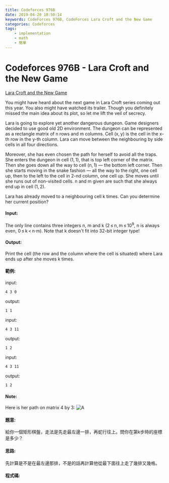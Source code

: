 ```yaml
---
title: Codeforces 976B
date: 2019-04-20 18:50:14
keywords: CodeForces 976B, CodeForces Lara Croft and the New Game
categories: Codeforces
tags:
    - implementation
    - math
    - 簡單
---
```

# Codeforces 976B - Lara Croft and the New Game
[Lara Croft and the New Game](https://codeforces.com/problemset/problem/976/B)

You might have heard about the next game in Lara Croft series coming out this year. You also might have watched its trailer. Though you definitely missed the main idea about its plot, so let me lift the veil of secrecy.
<!-- more -->
Lara is going to explore yet another dangerous dungeon. Game designers decided to use good old 2D environment. The dungeon can be represented as a rectangle matrix of n rows and m columns. Cell (x, y) is the cell in the x-th row in the y-th column. Lara can move between the neighbouring by side cells in all four directions.

Moreover, she has even chosen the path for herself to avoid all the traps. She enters the dungeon in cell (1, 1), that is top left corner of the matrix. Then she goes down all the way to cell (n, 1) — the bottom left corner. Then she starts moving in the snake fashion — all the way to the right, one cell up, then to the left to the cell in 2-nd column, one cell up. She moves until she runs out of non-visited cells. n and m given are such that she always end up in cell (1, 2).

Lara has already moved to a neighbouring cell k times. Can you determine her current position?

#### Input:
The only line contains three integers n, m and k (2 ≤ n, m ≤ 10<sup>9</sup>, n is always even, 0 ≤ k < n·m). Note that k doesn't fit into 32-bit integer type!

#### Output:
Print the cell (the row and the column where the cell is situated) where Lara ends up after she moves k times.

#### 範例:
input:
```
4 3 0
```
output:
```
1 1
```
input:
```
4 3 11
```
output:
```
1 2
```
input:
```
4 3 11
```
output:
```
1 2
```
#### Note:
Here is her path on matrix 4 by 3:
![A](A.PNG)
#### 題意:
給你一個矩形棋盤，走法是先走最左邊一排，再蛇行往上。問你在第k步時的座標是多少？

#### 思路:
先計算是不是在最左邊那排，不是的話再計算他從最下面往上走了幾排又幾格。

#### 程式碼:
<script src="https://gist.github.com/Daviswww/86b71f83f8144585dee9e5ae223c527b.js"></script>

